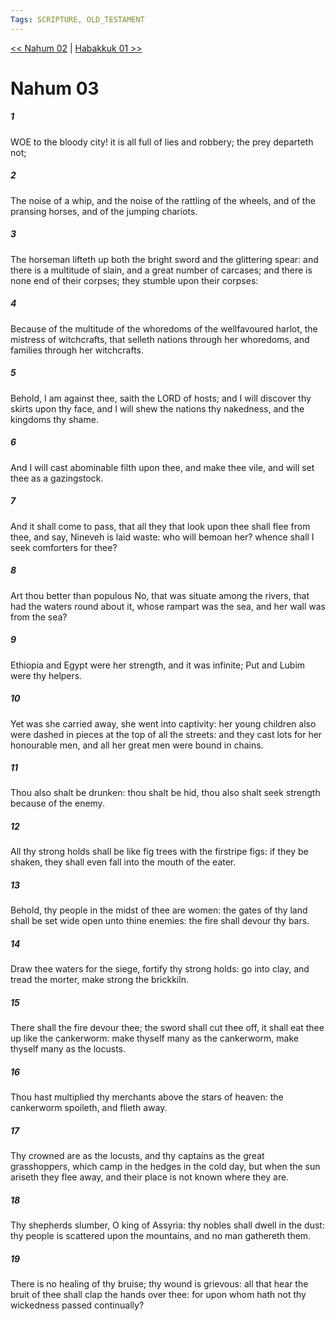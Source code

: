 ```yaml
---
Tags: SCRIPTURE, OLD_TESTAMENT
---
```


[<< Nahum 02](OLD_TESTAMENT/34_Nahum/Nahum_02.md) | [Habakkuk 01 >>](OLD_TESTAMENT/35_Habakkuk/Habakkuk_01.md)

# Nahum 03

##### 1

WOE to the bloody city! it is all full of lies and robbery; the prey departeth not;

##### 2

The noise of a whip, and the noise of the rattling of the wheels, and of the pransing horses, and of the jumping chariots.

##### 3

The horseman lifteth up both the bright sword and the glittering spear: and there is a multitude of slain, and a great number of carcases; and there is none end of their corpses; they stumble upon their corpses:

##### 4

Because of the multitude of the whoredoms of the wellfavoured harlot, the mistress of witchcrafts, that selleth nations through her whoredoms, and families through her witchcrafts.

##### 5

Behold, I am against thee, saith the LORD of hosts; and I will discover thy skirts upon thy face, and I will shew the nations thy nakedness, and the kingdoms thy shame.

##### 6

And I will cast abominable filth upon thee, and make thee vile, and will set thee as a gazingstock.

##### 7

And it shall come to pass, that all they that look upon thee shall flee from thee, and say, Nineveh is laid waste: who will bemoan her? whence shall I seek comforters for thee?

##### 8

Art thou better than populous No, that was situate among the rivers, that had the waters round about it, whose rampart was the sea, and her wall was from the sea?

##### 9

Ethiopia and Egypt were her strength, and it was infinite; Put and Lubim were thy helpers.

##### 10

Yet was she carried away, she went into captivity: her young children also were dashed in pieces at the top of all the streets: and they cast lots for her honourable men, and all her great men were bound in chains.

##### 11

Thou also shalt be drunken: thou shalt be hid, thou also shalt seek strength because of the enemy.

##### 12

All thy strong holds shall be like fig trees with the firstripe figs: if they be shaken, they shall even fall into the mouth of the eater.

##### 13

Behold, thy people in the midst of thee are women: the gates of thy land shall be set wide open unto thine enemies: the fire shall devour thy bars.

##### 14

Draw thee waters for the siege, fortify thy strong holds: go into clay, and tread the morter, make strong the brickkiln.

##### 15

There shall the fire devour thee; the sword shall cut thee off, it shall eat thee up like the cankerworm: make thyself many as the cankerworm, make thyself many as the locusts.

##### 16

Thou hast multiplied thy merchants above the stars of heaven: the cankerworm spoileth, and flieth away.

##### 17

Thy crowned are as the locusts, and thy captains as the great grasshoppers, which camp in the hedges in the cold day, but when the sun ariseth they flee away, and their place is not known where they are.

##### 18

Thy shepherds slumber, O king of Assyria: thy nobles shall dwell in the dust: thy people is scattered upon the mountains, and no man gathereth them.

##### 19

There is no healing of thy bruise; thy wound is grievous: all that hear the bruit of thee shall clap the hands over thee: for upon whom hath not thy wickedness passed continually?
